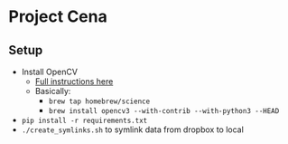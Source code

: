 # Project Cena
## Setup
- Install OpenCV
    - [Full instructions here](http://www.pyimagesearch.com/2016/12/19/install-opencv-3-on-macos-with-homebrew-the-easy-way/)
    - Basically:
        - `brew tap homebrew/science`
        - `brew install opencv3 --with-contrib --with-python3 --HEAD`
- `pip install -r requirements.txt`
- `./create_symlinks.sh` to symlink data from dropbox to local
